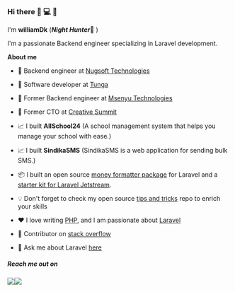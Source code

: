 ### Hi there :rocket: :computer: :muscle:

I'm **williamDk** (**_Night Hunter_**:bow_and_arrow: )


I'm a passionate Backend engineer specializing in Laravel development.

**About me**

- 💼 Backend engineer at [Nugsoft Technologies](https://nugsoft.com/)

- 💼 Software developer at [Tunga](https://tunga.io/dev-profile/2557/Asaba/)

- 💼 Former Backend engineer at [Msenyu Technologies](https://msenyu.com/)

- 💼 Former CTO at [Creative Summit](https://creativesummit.xyz/)
 
- 📈 I built **AllSchool24** (A school management system that helps you manage your school with ease.)

- 📈 I built **SindikaSMS** (SindikaSMS is a web application for sending bulk SMS.)

 
- 📦 I built an open source [money formatter package](https://github.com/Williamug/money-formatter) for Laravel and a [starter kit for Laravel Jetstream](https://github.com/Williamug/jetstream-laravel-starter-kit).

- 💡 Don't forget to check my open source [tips and tricks](https://github.com/Williamug/tips-and-tricks) repo to enrich your skills


- ❤️ I love writing [PHP](https://www.php.net/), and I am passionate about [Laravel](https://www.laravel.com)

- 🫶 Contributor on [stack overflow](https://stackoverflow.com/users/10679298/williamdk)

- 💬 Ask me about Laravel [here](https://twitter.com/WilliamAsaba)


##### Reach me out on 
<p><img src="https://img.shields.io/twitter/url?style=social&url=https%3A%2F%2Fwww.twitter.com%2FWilliamAsaba"><img src="https://img.shields.io/badge/github-follow-blue"></p>

